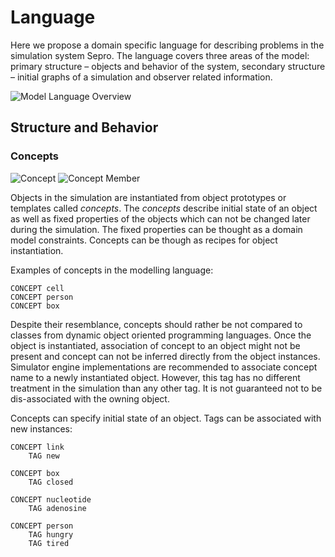 # Language

Here we propose a domain specific language for describing problems in the
simulation system Sepro. The language covers three areas of the model: primary
structure – objects and behavior of the system, secondary structure – initial
graphs of a simulation and observer related information.

![Model Language Overview](images/model-language-overview)

## Structure and Behavior

### Concepts

![Concept](images/grammar-concept)
![Concept Member](images/grammar-concept-member)

Objects in the simulation are instantiated from object prototypes or templates
called _concepts_.  The _concepts_ describe initial state of an object as well
as fixed properties of the objects which can not be changed later during the
simulation. The fixed properties can be thought as a domain model constraints.
Concepts can be though as recipes for object instantiation.

Examples of concepts in the modelling language:

	CONCEPT cell
	CONCEPT person
	CONCEPT box

Despite their resemblance, concepts should rather be not compared to classes
from dynamic object oriented programming languages. Once the object is
instantiated, association of concept to an object might not be present and
concept can not be inferred directly from the object instances.  Simulator
engine implementations are recommended to associate concept name to a newly
instantiated object. However, this tag has no different treatment in the
simulation than any other tag. It is not guaranteed not to be dis-associated
with the owning object.

Concepts can specify initial state of an object. Tags can be associated with
new instances:

    CONCEPT link
        TAG new

    CONCEPT box
        TAG closed

    CONCEPT nucleotide
        TAG adenosine

    CONCEPT person
        TAG hungry
        TAG tired


